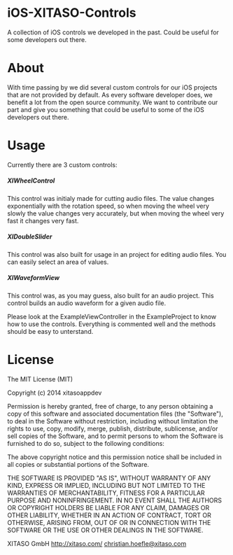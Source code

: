 iOS-XITASO-Controls
===================

A collection of iOS controls we developed in the past. Could be useful for some developers out there.


About
=====

With time passing by we did several custom controls for our iOS projects that are not provided by default. As every software developer does, we benefit a lot from the open source community. We want to contribute our part and give you something that could be useful to some of the iOS developers out there.


Usage
=====

Currently there are 3 custom controls:

##### XIWheelControl
This control was initialy made for cutting audio files. The value changes exponentially with the rotation speed, so when moving the wheel very slowly the value changes very accurately, but when moving the wheel very fast it changes very fast.

##### XIDoubleSlider
This control was also built for usage in an project for editing audio files. You can easily select an area of values.

##### XIWaveformView
This control was, as you may guess, also built for an audio project. This control builds an audio waveform for a given audio file.


Please look at the ExampleViewController in the ExampleProject to know how to use the controls. Everything is commented well and the methods should be easy to unterstand.


License
=======

The MIT License (MIT)

Copyright (c) 2014 xitasoappdev

Permission is hereby granted, free of charge, to any person obtaining a copy
of this software and associated documentation files (the "Software"), to deal
in the Software without restriction, including without limitation the rights
to use, copy, modify, merge, publish, distribute, sublicense, and/or sell
copies of the Software, and to permit persons to whom the Software is
furnished to do so, subject to the following conditions:

The above copyright notice and this permission notice shall be included in all
copies or substantial portions of the Software.

THE SOFTWARE IS PROVIDED "AS IS", WITHOUT WARRANTY OF ANY KIND, EXPRESS OR
IMPLIED, INCLUDING BUT NOT LIMITED TO THE WARRANTIES OF MERCHANTABILITY,
FITNESS FOR A PARTICULAR PURPOSE AND NONINFRINGEMENT. IN NO EVENT SHALL THE
AUTHORS OR COPYRIGHT HOLDERS BE LIABLE FOR ANY CLAIM, DAMAGES OR OTHER
LIABILITY, WHETHER IN AN ACTION OF CONTRACT, TORT OR OTHERWISE, ARISING FROM,
OUT OF OR IN CONNECTION WITH THE SOFTWARE OR THE USE OR OTHER DEALINGS IN THE
SOFTWARE.





XITASO GmbH
http://xitaso.com/
christian.hoefle@xitaso.com
